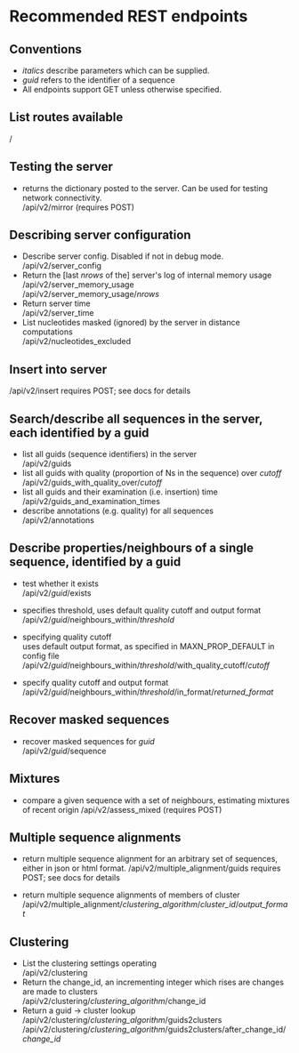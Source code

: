 Recommended REST endpoints
==========================

Conventions
-----------
* *italics* describe parameters which can be supplied.
* *guid* refers to the identifier of a sequence
* All endpoints support GET unless otherwise specified.

List routes available
---------------------
/

Testing the server
------------------
* returns the dictionary posted to the server. Can be used for testing network connectivity.   
/api/v2/mirror  (requires POST)

Describing server configuration
---------------------------------
* Describe server config.  Disabled if not in debug mode.  
/api/v2/server_config
* Return the [last *nrows* of the] server's log of internal memory usage  
/api/v2/server_memory_usage  
/api/v2/server_memory_usage/*nrows*
* Return server time  
/api/v2/server_time
* List nucleotides masked (ignored) by the server in distance computations  
/api/v2/nucleotides_excluded  

Insert into server   
-------------------
/api/v2/insert requires POST; see docs for details  

Search/describe all sequences in the server, each identified by a guid
-----------------------------------------------------------------------
* list all guids (sequence identifiers) in the server  
/api/v2/guids
* list all guids with quality (proportion of Ns in the sequence) over *cutoff*  
/api/v2/guids_with_quality_over/*cutoff*
* list all guids and their examination (i.e. insertion) time  
/api/v2/guids_and_examination_times
* describe annotations (e.g. quality) for all sequences  
/api/v2/annotations

Describe properties/neighbours of a single sequence, identified by a guid
-------------------------------------------------------------------------
* test whether it exists  
/api/v2/*guid*/exists

* specifies threshold, uses default quality cutoff and output format  
/api/v2/*guid*/neighbours_within/*threshold*

* specifying quality cutoff  
uses default output format, as specified in MAXN_PROP_DEFAULT in config file  
/api/v2/*guid*/neighbours_within/*threshold*/with_quality_cutoff/*cutoff*

* specify quality cutoff and output format  
/api/v2/*guid*/neighbours_within/*threshold*/in_format/*returned_format*

Recover masked sequences
------------------------
* recover masked sequences for *guid*  
/api/v2/*guid*/sequence

Mixtures
----------------------------
* compare a given sequence with a set of neighbours, estimating mixtures of recent origin
/api/v2/assess_mixed (requires POST)  

Multiple sequence alignments
----------------------------
* return multiple sequence alignment for an arbitrary set of sequences, either in json or html format.
/api/v2/multiple_alignment/guids   requires POST; see docs for details

* return multiple sequence alignments of members of cluster  
/api/v2/multiple_alignment/*clustering_algorithm*/*cluster_id*/*output_format*

Clustering
----------
* List the clustering settings operating  
/api/v2/clustering  
* Return the change_id, an incrementing integer which rises are changes are made to clusters  
/api/v2/clustering/*clustering_algorithm*/change_id  
* Return a guid -> cluster lookup
/api/v2/clustering/*clustering_algorithm*/guids2clusters
/api/v2/clustering/*clustering_algorithm*/guids2clusters/after_change_id/*change_id*
